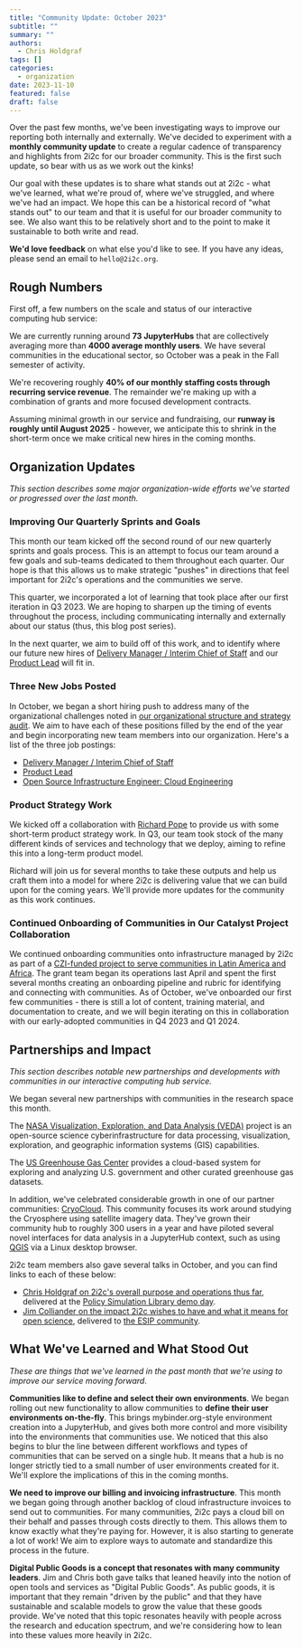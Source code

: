 ```yaml
---
title: "Community Update: October 2023"
subtitle: ""
summary: ""
authors:
  - Chris Holdgraf
tags: []
categories:
  - organization
date: 2023-11-10
featured: false
draft: false
---
```


Over the past few months, we've been investigating ways to improve our reporting both internally and externally.
We've decided to experiment with a **monthly community update** to create a regular cadence of transparency and highlights from 2i2c for our broader community.
This is the first such update, so bear with us as we work out the kinks!

Our goal with these updates is to share what stands out at 2i2c - what we've learned, what we're proud of, where we've struggled, and where we've had an impact.
We hope this can be a historical record of "what stands out" to our team and that it is useful for our broader community to see.
We also want this to be relatively short and to the point to make it sustainable to both write and read.

**We'd love feedback** on what else you'd like to see.
If you have any ideas, please send an email to `hello@2i2c.org`.

## Rough Numbers

First off, a few numbers on the scale and status of our interactive computing hub service:

We are currently running around **73 JupyterHubs** that are collectively averaging more than **4000 average monthly users**.
We have several communities in the educational sector, so October was a peak in the Fall semester of activity.

We're recovering roughly **40% of our monthly staffing costs through recurring service revenue**.
The remainder we're making up with a combination of grants and more focused development contracts.

Assuming minimal growth in our service and fundraising, our **runway is roughly until August 2025** - however, we anticipate this to shrink in the short-term once we make critical new hires in the coming months.

## Organization Updates

_This section describes some major organization-wide efforts we've started or progressed over the last month._

### Improving Our Quarterly Sprints and Goals

This month our team kicked off the second round of our new quarterly sprints and goals process.
This is an attempt to focus our team around a few goals and sub-teams dedicated to them throughout each quarter.
Our hope is that this allows us to make strategic "pushes" in directions that feel important for 2i2c's operations and the communities we serve.

This quarter, we incorporated a lot of learning that took place after our first iteration in Q3 2023.
We are hoping to sharpen up the timing of events throughout the process, including communicating internally and externally about our status (thus, this blog post series).

In the next quarter, we aim to build off of this work, and to identify where our future new hires of [Delivery Manager / Interim Chief of Staff](/jobs/2023/delivery-manager) and our [Product Lead](/jobs/2023/product-lead) will fit in.

### Three New Jobs Posted

In October, we began a short hiring push to address many of the organizational challenges noted in [our organizational structure and strategy audit](../organizational-report/).
We aim to have each of these positions filled by the end of the year and begin incorporating new team members into our organization.
Here's a list of the three job postings:

- [Delivery Manager / Interim Chief of Staff](/jobs/2023/delivery-manager)
- [Product Lead](/jobs/2023/product-lead)
- [Open Source Infrastructure Engineer: Cloud Engineering](/jobs/2023/23qq4-open-source-infrastructure-engineer)

### Product Strategy Work

We kicked off a collaboration with [Richard Pope](https://richardpope.org/) to provide us with some short-term product strategy work.
In Q3, our team took stock of the many different kinds of services and technology that we deploy, aiming to refine this into a long-term product model.

Richard will join us for several months to take these outputs and help us craft them into a model for where 2i2c is delivering value that we can build upon for the coming years.
We'll provide more updates for the community as this work continues.

### Continued Onboarding of Communities in Our Catalyst Project Collaboration

We continued onboarding communities onto infrastructure managed by 2i2c as part of a [CZI-funded project to serve communities in Latin America and Africa](../../2022/czi-global-communities-announcement/).
The grant team began its operations last April and spent the first several months creating an onboarding pipeline and rubric for identifying and connecting with communities.
As of October, we've onboarded our first few communities - there is still a lot of content, training material, and documentation to create, and we will begin iterating on this in collaboration with our early-adopted communities in Q4 2023 and Q1 2024.

## Partnerships and Impact

_This section describes notable new partnerships and developments with communities in our interactive computing hub service._

We began several new partnerships with communities in the research space this month.

The [NASA Visualization, Exploration, and Data Analysis (VEDA)](https://www.earthdata.nasa.gov/esds/veda) project is an open-source science cyberinfrastructure for data processing, visualization, exploration, and geographic information systems (GIS) capabilities.

The [US Greenhouse Gas Center](https://us-ghg-center.github.io/ghgc-docs/) provides a cloud-based system for exploring and analyzing U.S. government and other curated greenhouse gas datasets.

In addition, we've celebrated considerable growth in one of our partner communities: [CryoCloud](https://cryointhecloud.com/).
This community focuses its work around studying the Cryosphere using satellite imagery data.
They've grown their community hub to roughly 300 users in a year and have piloted several novel interfaces for data analysis in a JupyterHub context, such as using [QGIS](https://qgis.org/) via a Linux desktop browser.

2i2c team members also gave several talks in October, and you can find links to each of these below:

- [Chris Holdgraf on 2i2c's overall purpose and operations thus far](https://www.youtube.com/watch?v=coKoUoUzLPk), delivered at the [Policy Simulation Library demo day](https://pslmodels.org/index.html).
- [Jim Colliander on the impact 2i2c wishes to have and what it means for open science](https://www.youtube.com/watch?v=SHUSoXgRAho), delivered to [the ESIP community](https://wiki.esipfed.org/Main_Page).

## What We've Learned and What Stood Out

_These are things that we've learned in the past month that we're using to improve our service moving forward_.

**Communities like to define and select their own environments**.
We began rolling out new functionality to allow communities to **define their user environments on-the-fly**.
This brings mybinder.org-style environment creation into a JupyterHub, and gives both more control and more visibility into the environments that communities use.
We noticed that this also begins to blur the line between different workflows and types of communities that can be served on a single hub.
It means that a hub is no longer strictly tied to a small number of user environments created for it.
We'll explore the implications of this in the coming months.

**We need to improve our billing and invoicing infrastructure**.
This month we began going through another backlog of cloud infrastructure invoices to send out to communities.
For many communities, 2i2c pays a cloud bill on their behalf and passes through costs directly to them.
This allows them to know exactly what they're paying for.
However, it is also starting to generate a lot of work!
We aim to explore ways to automate and standardize this process in the future.

**Digital Public Goods is a concept that resonates with many community leaders**.
Jim and Chris both gave talks that leaned heavily into the notion of open tools and services as "Digital Public Goods".
As public goods, it is important that they remain "driven by the public" and that they have sustainable and scalable models to grow the value that these goods provide.
We've noted that this topic resonates heavily with people across the research and education spectrum, and we're considering how to lean into these values more heavily in 2i2c.
